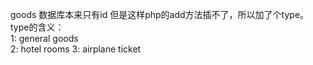 goods 数据库本来只有id 但是这样php的add方法插不了，所以加了个type。
type的含义：  
	1: general goods  
	2: hotel rooms
	3: airplane ticket